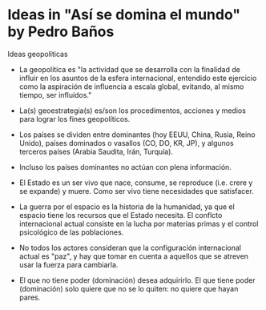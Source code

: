 # Ideas in "Así se domina el mundo" by Pedro Baños

Ideas geopolíticas
* La geopolítica es "la actividad que se desarrolla con la finalidad de influir en los asuntos de la esfera internacional, entendido este ejercicio como la aspiración de influencia a escala global, evitando, al mismo tiempo, ser influidos."
* La(s) geoestrategia(s) es/son los procedimentos, acciones y medios para lograr los fines geopolíticos. 
* Los países se dividen entre dominantes (hoy EEUU, China, Rusia, Reino Unido), países dominados o vasallos (CO, DO, KR, JP), y algunos terceros países (Arabia Saudita, Irán, Turquía).
* Incluso los países dominantes no actúan con plena información. 
* El Estado es un ser vivo que nace, consume, se reproduce (i.e. crere y se expande) y muere. Como ser vivo tiene necesidades que satisfacer.
* La guerra por el espacio es la historia de la humanidad, ya que el espacio tiene los recursos que el Estado necesita. El conflcto internacional actual consiste en la lucha por materias primas y el control psicológico de las poblaciones. 
* No todos los actores consideran que la configuración internacional actual es "paz", y hay que tomar en cuenta a aquellos que se atreven usar la fuerza para cambiarla. 


* El que no tiene poder (dominación) desea adquirirlo. El que tiene poder (dominación) solo quiere que no se lo quiten: no quiere que hayan pares.